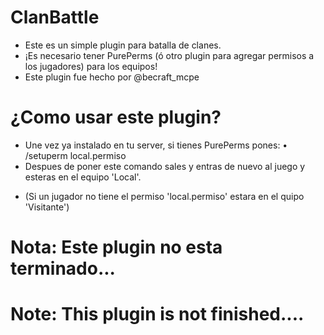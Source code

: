 # ClanBattle

- Este es un simple plugin para batalla de clanes.
- ¡Es necesario tener PurePerms (ó otro plugin para agregar permisos a los jugadores) para los equipos!
- Este plugin fue hecho por @becraft_mcpe

# ¿Como usar este plugin?

- Une vez ya instalado en tu server, si tienes PurePerms pones:
• /setuperm <jugador> local.permiso
- Despues de poner este comando sales y entras de nuevo al juego y esteras en el equipo 'Local'.
* (Si un jugador no tiene el permiso 'local.permiso' estara en el quipo 'Visitante')

# Nota: Este plugin no esta terminado...
# Note: This plugin is not finished....